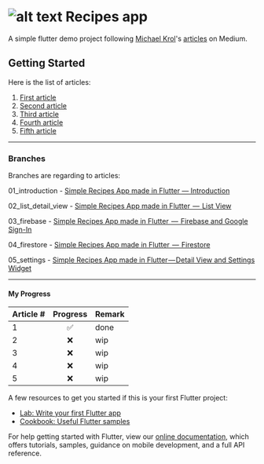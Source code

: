 # ![alt text](https://github.com/enigmatic7earth/Recipes_app/blob/master/ios/Runner/Assets.xcassets/AppIcon.appiconset/Icon-72.png "Recepies - Flutter app") Recipes app

A simple flutter demo project following [Michael Krol](https://github.com/krolmic)'s [articles](https://medium.com/@michael.krol) on Medium.



## Getting Started
Here is the list of articles:
1. [First article](https://medium.com/@michael.krol/simple-recipes-app-made-in-flutter-introduction-c80964167a19)
2. [Second article](https://medium.com/@michael.krol/simple-recipes-app-made-in-flutter-list-view-283ef85f91e7)
3. [Third article](https://medium.com/flutter-community/simple-recipes-app-made-in-flutter-firebase-and-google-sign-in-14d1535e9a59)
4. [Fourth article](https://medium.com/flutter-community/simple-recipes-app-made-in-flutter-firestore-f386722102da)
5. [Fifth article](https://medium.com/flutter-community/simple-recipes-app-made-in-flutter-detail-view-and-settings-widget-9a7ca9ebec93)

---
### Branches
Branches are regarding to articles:

01_introduction - [Simple Recipes App made in Flutter — Introduction](https://medium.com/@michael.krol/simple-recipes-app-made-in-flutter-introduction-c80964167a19)

02_list_detail_view - [Simple Recipes App made in Flutter  —  List View](https://medium.com/@michael.krol/simple-recipes-app-made-in-flutter-list-view-283ef85f91e7)

03_firebase - [Simple Recipes App made in Flutter  —  Firebase and Google Sign-In](https://medium.com/flutter-community/simple-recipes-app-made-in-flutter-firebase-and-google-sign-in-14d1535e9a59)

04_firestore - [Simple Recipes App made in Flutter  —  Firestore](https://medium.com/flutter-community/simple-recipes-app-made-in-flutter-firestore-f386722102da)

05_settings - [Simple Recipes App made in Flutter — Detail View and Settings Widget](https://medium.com/flutter-community/simple-recipes-app-made-in-flutter-detail-view-and-settings-widget-9a7ca9ebec93)


---
#### My Progress

| Article #        | Progress           | Remark|
| ------------- |:-------------:| ---|
| 1      | ✅ | done |
| 2      | ❌ | wip |
| 3      | ❌ | wip |
| 4      | ❌ | wip |
| 5      | ❌ | wip |








A few resources to get you started if this is your first Flutter project:

- [Lab: Write your first Flutter app](https://flutter.io/docs/get-started/codelab)
- [Cookbook: Useful Flutter samples](https://flutter.io/docs/cookbook)

For help getting started with Flutter, view our 
[online documentation](https://flutter.io/docs), which offers tutorials, 
samples, guidance on mobile development, and a full API reference.

